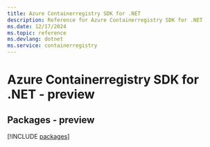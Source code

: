 ```yaml
---
title: Azure Containerregistry SDK for .NET
description: Reference for Azure Containerregistry SDK for .NET
ms.date: 12/17/2024
ms.topic: reference
ms.devlang: dotnet
ms.service: containerregistry
---
```

# Azure Containerregistry SDK for .NET - preview
## Packages - preview
[!INCLUDE [packages](containerregistry-index.md)]
